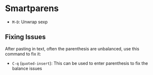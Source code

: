 # Smartparens

- `M-D`: Unwrap sexp

## Fixing Issues

After pasting in text, often the parenthesis are unbalanced, use this command to fix it:

- `C-q` (`quoted-insert`): This can be used to enter parenthesis to fix the balance issues

